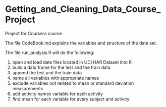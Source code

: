 # Getting_and_Cleaning_Data_Course_Project
Project for Coursera course

The file CodeBook.md explains the variables and structure of the data set. 

The file run_analysis.R will do the following:
  1. open and load date files located in UCI HAR Dataset into R
  2. build a data frame for the test and the train data
  3. append the test and the train data
  4. name all variables with appropriate names
  5. exclude variables not related to mean or standard deviation measurements
  6. add activity names variable for each activity
  7. find mean for each variable for every subject and activity
